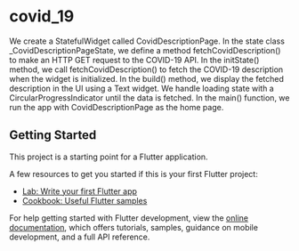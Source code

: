 # covid_19

We create a StatefulWidget called CovidDescriptionPage.
In the state class _CovidDescriptionPageState, we define a method fetchCovidDescription() to make an HTTP GET request to the COVID-19 API.
In the initState() method, we call fetchCovidDescription() to fetch the COVID-19 description when the widget is initialized.
In the build() method, we display the fetched description in the UI using a Text widget.
We handle loading state with a CircularProgressIndicator until the data is fetched.
In the main() function, we run the app with CovidDescriptionPage as the home page.
## Getting Started

This project is a starting point for a Flutter application.

A few resources to get you started if this is your first Flutter project:

- [Lab: Write your first Flutter app](https://docs.flutter.dev/get-started/codelab)
- [Cookbook: Useful Flutter samples](https://docs.flutter.dev/cookbook)

For help getting started with Flutter development, view the
[online documentation](https://docs.flutter.dev/), which offers tutorials,
samples, guidance on mobile development, and a full API reference.
